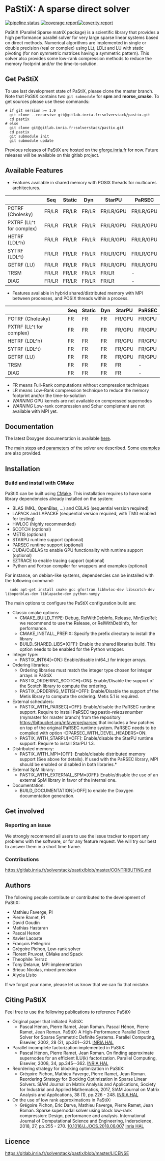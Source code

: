 # PaStiX: A sparse direct solver

[![pipeline status](https://gitlab.inria.fr/solverstack/pastix/badges/master/pipeline.svg)](https://gitlab.inria.fr/solverstack/pastix/pipelines) [![coverage report](https://gitlab.inria.fr/solverstack/pastix/badges/master/coverage.svg)](https://sonarqube.inria.fr/sonarqube/dashboard?id=hiepacs%3Apastix%3Agitlab%3Amaster)[![coverity report](https://scan.coverity.com/projects/20282/badge.svg)](https://scan.coverity.com/projects/pastix)

PaStiX (Parallel Sparse matriX package) is a scientific library that provides a
high performance parallel solver for very large sparse linear systems based on
direct methods.  Numerical algorithms are implemented in single or double
precision (real or complex) using LLt, LDLt and LU with static pivoting (for non
symmetric matrices having a symmetric pattern).
This solver also provides some low-rank compression methods to reduce the memory footprint and/or the time-to-solution.

## Get PaStiX

To use last development state of PaStiX, please clone the master
branch. Note that PaStiX contains two `git submodule` for **spm** and **morse_cmake**.
To get sources please use these commands:

    # if git version >= 1.9
      git clone --recursive git@gitlab.inria.fr:solverstack/pastix.git
      cd pastix
    # else
      git clone git@gitlab.inria.fr:solverstack/pastix.git
      cd pastix
      git submodule init
      git submodule update

Previous releases of PaStiX are hosted on the
[gforge.inria.fr](https://gforge.inria.fr/frs/?group_id=186) for now.
Future releases will be available on this gitlab project.

## Available Features

* Features available in shared memory with POSIX threads for multicores architectures.

|                         | Seq   | Static | Dyn   | StarPU    | PaRSEC    |
|-------------------------|-------|--------|-------|-----------|-----------|
| POTRF (Cholesky)        | FR/LR | FR/LR  | FR/LR | FR/LR/GPU | FR/LR/GPU |
| PXTRF (LL^t for complex)| FR/LR | FR/LR  | FR/LR | FR/LR/GPU | FR/LR/GPU |
| HETRF (LDL^h)           | FR/LR | FR/LR  | FR/LR | FR/LR/GPU | FR/LR/GPU |
| SYTRF (LDL^t)           | FR/LR | FR/LR  | FR/LR | FR/LR/GPU | FR/LR/GPU |
| GETRF (LU)              | FR/LR | FR/LR  | FR/LR | FR/LR/GPU | FR/LR/GPU |
| TRSM                    | FR/LR | FR/LR  | FR/LR | FR/LR     | -         |
| DIAG                    | FR/LR | FR/LR  | FR/LR | FR/LR     | -         |

* Features available in hybrid shared/distributed memory with MPI between processes, and POSIX threads within a process.

|                         | Seq   | Static | Dyn   | StarPU    | PaRSEC    |
|-------------------------|-------|--------|-------|-----------|-----------|
| POTRF (Cholesky)        | FR    | FR     | FR    | FR/GPU    | FR/GPU    |
| PXTRF (LL^t for complex)| FR    | FR     | FR    | FR/GPU    | FR/GPU    |
| HETRF (LDL^h)           | FR    | FR     | FR    | FR/GPU    | FR/GPU    |
| SYTRF (LDL^t)           | FR    | FR     | FR    | FR/GPU    | FR/GPU    |
| GETRF (LU)              | FR    | FR     | FR    | FR/GPU    | FR/GPU    |
| TRSM                    | FR    | FR     | FR    | FR        | -         |
| DIAG                    | FR    | FR     | FR    | FR        | -         |

* FR means Full-Rank computations without compression techniques
* LR means Low-Rank compression technique to reduce the memory footprint and/or the time-to-solution
* *WARNING* GPU kernels are not available on compressed supernodes
* *WARNING* Low-rank compression and Schur complement are not available with MPI yet.

## Documentation

The latest Doxygen documentation is available [here](http://solverstack.gitlabpages.inria.fr/pastix).

The [main steps](http://solverstack.gitlabpages.inria.fr/pastix/group__pastix__users.html) and [parameters](http://solverstack.gitlabpages.inria.fr/pastix/group__pastix__api.html) of the solver are described. Some [examples](http://solverstack.gitlabpages.inria.fr/pastix/group__pastix__examples.html) are also provided.

## Installation

### Build and install with CMake

PaStiX can be built using [CMake](https://cmake.org/). This
installation requires to have some library dependencies already
installed on the system:

* BLAS (MKL, OpenBlas, ...) and CBLAS (sequential version required)
* LAPACK and LAPACKE (sequential version required, with TMG enabled for testing)
* HWLOC (highly recommended)
* SCOTCH (optional)
* METIS (optional)
* STARPU runtime support (optional)
* PARSEC runtime support (optional)
* CUDA/CuBLAS to enable GPU functionality with runtime support (optional)
* EZTRACE to enable tracing support (optional)
* Python and Fortran compiler for wrappers and examples (optional)

For instance, on debian-like systems, dependencies can be installed with the following command:

      sudo apt-get install cmake gcc gfortran libhwloc-dev libscotch-dev libopenblas-dev liblapacke-dev python-numpy

The main options to configure the PaStiX configuration build are:

* Classic cmake options:
  * CMAKE_BUILD_TYPE: Debug, RelWithDebInfo, Release, MinSizeRel; we recommend to use the Release, or RelWithDebInfo, for performance.
  * CMAKE_INSTALL_PREFIX: Specify the prefix directory to install the library
  * BUILD_SHARED_LIBS=[OFF]: Enable the shared libraries build. This option needs to be enabled for the Python wrapper.
* Integer type:
  * PASTIX_INT64[=ON]: Enable/disable int64_t for integer arrays.
* Ordering libraries:
  * Ordering libraries must match the integer type chosen for integer arrays in PaStiX
  * PASTIX_ORDERING_SCOTCH[=ON]: Enable/Disable the support of the Scotch library to compute the ordering.
  * PASTIX_ORDERING_METIS[=OFF]: Enable/Disable the support of the Metis library to compute the ordering. Metis 5.1 is required.
* External schedulers:
  * PASTIX_WITH_PARSEC[=OFF]: Enable/disable the PaRSEC runtime support. Require to install PaRSEC tag pastix-_releasenumber_ (mymaster for master branch) from the repository <https://bitbucket.org/mfaverge/parsec> that includes a few patches on top of the original PaRSEC runtime system. PaRSEC needs to be compiled with option -DPARSEC_WITH_DEVEL_HEADERS=ON.
  * PASTIX_WITH_STARPU[=OFF]: Enable/disable the StarPU runtime support. Require to install StarPU 1.3.
* Distributed memory:
  * PASTIX_WITH_MPI=[OFF]: Enable/disable distributed memory support (See above for details). If used with the PaRSEC library, MPI should be enabled or disabled in both libraries.*
* External SpM library:
  * PASTIX_WITH_EXTERNAL_SPM=[OFF]: Enable/disable the use of an external SpM library in favor of the internal one.
* Documentation:
  * BUILD_DOCUMENTATION[=OFF] to enable the Doxygen documentation generation.

## Get involved

### Reporting an issue

We strongly recommend all users to use the issue tracker to report any problems with the software, or for any feature request. We will try our best to answer them in a short time frame.

### Contributions

<https://gitlab.inria.fr/solverstack/pastix/blob/master/CONTRIBUTING.md>

## Authors

The following people contribute or contributed to the development of PaStiX:

* Mathieu Faverge, PI
* Pierre Ramet, PI
* David Goudin
* Mathias Hastaran
* Pascal Henon
* Xavier Lacoste
* François Pellegrini
* Grégoire Pichon, Low-rank solver
* Florent Pruvost, CMake and Spack
* Theophile Terraz
* Tony Delarue, MPI implementation
* Brieuc Nicolas, mixed precision
* Alycia Lisito

If we forgot your name, please let us know that we can fix that mistake.

## Citing PaStiX

Feel free to use the following publications to reference PaStiX:

* Original paper that initiated PaStiX:
  * Pascal Hénon, Pierre Ramet, Jean Roman. Pascal Hénon, Pierre Ramet, Jean Roman. PaStiX: A High-Performance Parallel Direct Solver for Sparse Symmetric Definite Systems. Parallel Computing, Elsevier, 2002, 28 (2), pp.301--321. [INRIA HAL](https://hal.inria.fr/inria-00346017)
* Parallel incomplete factorization implemented in PaStiX:
  * Pascal Hénon, Pierre Ramet, Jean Roman. On finding approximate supernodes for an efficient ILU(k) factorization. Parallel Computing, Elsevier, 2008, 34, pp.345--362. [INRIA HAL](https://hal.inria.fr/inria-00346018)
* Reordering strategy for blocking optimization in PaStiX:
  * Grégoire Pichon, Mathieu Faverge, Pierre Ramet, Jean Roman. Reordering Strategy for Blocking Optimization in Sparse Linear Solvers. SIAM Journal on Matrix Analysis and Applications, Society for Industrial and Applied Mathematics, 2017, SIAM Journal on Matrix Analysis and Applications, 38 (1), pp.226 - 248. [INRIA HAL](https://hal.inria.fr/hal-01485507v2)
* On the use of low rank approximations in PaStiX:
  * Grégoire Pichon, Eric Darve, Mathieu Faverge, Pierre Ramet, Jean Roman. Sparse supernodal solver using block low-rank compression: Design, performance and analysis. International Journal of Computational Science and Engineering, Inderscience, 2018, 27, pp.255 - 270. [10.1016/J.JOCS.2018.06.007](http://dx.doi.org/10.1016/J.JOCS.2018.06.007) [Inria HAL](https://hal.inria.fr/hal-01824275)

## Licence

<https://gitlab.inria.fr/solverstack/pastix/blob/master/LICENSE>
